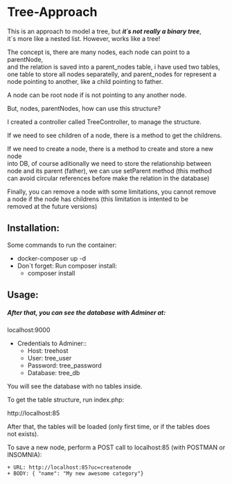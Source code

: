 # Tree-Approach  
  
This is an approach to model a tree, but ***it´s not really a binary tree***,   
it´s more like a nested list. However, works like a tree!  
  
The concept is, there are many nodes, each node can point to a parentNode,  
and the relation is saved into a parent_nodes table, i have used two tables,  
one table to store all nodes separatelly, and parent_nodes for represent a  
node pointing to another, like a child pointing to father.  

A node can be root node if is not pointing to any another node.  
  
But, nodes, parentNodes, how can use this structure?  
  
I created a controller called TreeController, to manage the structure.  
  
If we need to see children of a node, there is a method to get the childrens.  
  
If we need to create a node, there is a method to create and store a new node  
into DB, of course aditionally we need to store the relationship between  
 node and its parent (father), we can use setParent method (this method   
can avoid circular references before make the relation in the database)  

Finally, you can remove a node with some limitations, you cannot remove  
 a node if the node has childrens (this limitation is intented to be   
removed at the future versions)  
  
  
## Installation:

Some commands to run the container:  

+ docker-composer up -d
+ Don´t forget: Run composer install:
    + composer install

## Usage:  

##### After that, you can see the database with Adminer at:  

localhost:9000  

+ Credentials to Adminer::  
    + Host: treehost  
    + User: tree_user  
    + Password: tree_password  
    + Database: tree_db  
 
  
You will see the database with no tables inside.  

To get the table structure, run index.php:  
  
http://localhost:85  
  
After that, the tables will be loaded (only first time, or if the tables does  
not exists).  
  
To save a new node, perform a POST call to localhost:85 (with POSTMAN or INSOMNIA):    

    + URL: http://localhost:85?uc=createnode
    + BODY: { "name": "My new awesome category"}

